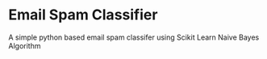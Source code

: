 # Email Spam Classifier

A simple python based email spam classifer using Scikit Learn Naive Bayes Algorithm
